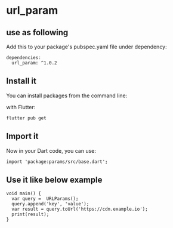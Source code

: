 # url_param

## use as following

Add this to your package's pubspec.yaml file under dependency:

    dependencies:
      url_param: ^1.0.2

## Install it

You can install packages from the command line:

with Flutter:

    flutter pub get

## Import it

Now in your Dart code, you can use:

    import 'package:params/src/base.dart';

## Use it like below example

    void main() {
      var query =  URLParams();
      query.append('key', 'value');
      var result = query.toUrl('https://cdn.example.io');
      print(result);
    }

